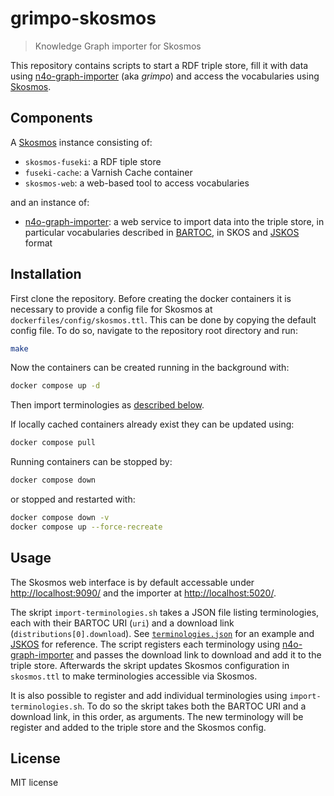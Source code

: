 # grimpo-skosmos

> Knowledge Graph importer for Skosmos 

This repository contains scripts to start a RDF triple store, fill it with data using [n4o-graph-importer](https://github.com/nfdi4objects/n4o-graph-importer) (aka *grimpo*) and access the vocabularies using [Skosmos].

## Components

A [Skosmos] instance consisting of:
- `skosmos-fuseki`: a RDF tiple store
- `fuseki-cache`: a Varnish Cache container
- `skosmos-web`: a web-based tool to access vocabularies

and an instance of:
- [n4o-graph-importer]: a web service to import data into the triple store, in particular vocabularies described in [BARTOC], in SKOS and [JSKOS] format

## Installation

First clone the repository. Before creating the docker containers it is necessary to provide a config file for Skosmos at `dockerfiles/config/skosmos.ttl`. This can be done by copying the default config file. To do so, navigate to the repository root directory and run:

~~~sh
make
~~~

Now the containers can be created running in the background with:

~~~sh
docker compose up -d
~~~

Then import terminologies as [described below](#usage).

If locally cached containers already exist they can be updated using:

~~~sh
docker compose pull
~~~

Running containers can be stopped by:

~~~sh
docker compose down
~~~

or stopped and restarted with:

~~~sh
docker compose down -v
docker compose up --force-recreate
~~~

## Usage

The Skosmos web interface is by default accessable under <http://localhost:9090/> and the importer at <http://localhost:5020/>. 

The skript `import-terminologies.sh` takes a JSON file listing terminologies, each with their BARTOC URI (`uri`) and a download link (`distributions[0].download`). See [`terminologies.json`](terminologies.json) for an example and [JSKOS] for reference. The script registers each terminology using [n4o-graph-importer] and passes the download link to download and add it to the triple store. Afterwards the skript updates Skosmos configuration in `skosmos.ttl` to make terminologies accessible via Skosmos.

It is also possible to register and add individual terminologies using `import-terminologies.sh`. To do so the skript takes both the BARTOC URI and a download link, in this order, as arguments. The new terminology will be register and added to the triple store and the Skosmos config.

## License

MIT license

[Skosmos]: https://github.com/NatLibFi/Skosmos
[BARTOC]: https://bartoc.org/
[JSKOS]: https://gbv.github.io/jskos/
[n4o-graph-importer]: https://github.com/nfdi4objects/n4o-graph-importer
